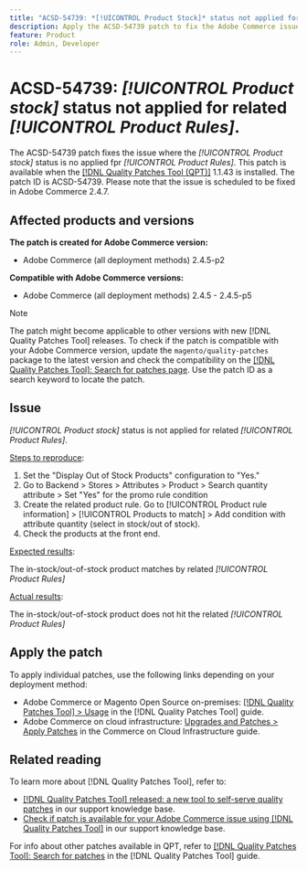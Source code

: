 ```yaml
---
title: "ACSD-54739: *[!UICONTROL Product Stock]* status not applied for related *[!UICONTROL Product Rules]*"
description: Apply the ACSD-54739 patch to fix the Adobe Commerce issue where *[!UICONTROL Product Stock]* status is not applied for related *[!UICONTROL Product Rules]*.
feature: Product
role: Admin, Developer
---
```

# ACSD-54739: *[!UICONTROL Product stock]* status not applied for related *[!UICONTROL Product Rules]*.

The ACSD-54739 patch fixes the issue where the *[!UICONTROL Product stock]* status is no applied fpr *[!UICONTROL Product Rules]*. This patch is available when the [[!DNL Quality Patches Tool (QPT)]](/help/announcements/adobe-commerce-announcements/magento-quality-patches-released-new-tool-to-self-serve-quality-patches.md) 1.1.43 is installed. The patch ID is ACSD-54739. Please note that the issue is scheduled to be fixed in Adobe Commerce 2.4.7.

## Affected products and versions

**The patch is created for Adobe Commerce version:**

* Adobe Commerce (all deployment methods) 2.4.5-p2

**Compatible with Adobe Commerce versions:**

* Adobe Commerce (all deployment methods) 2.4.5 - 2.4.5-p5

>[!NOTE]
>
>The patch might become applicable to other versions with new [!DNL Quality Patches Tool] releases. To check if the patch is compatible with your Adobe Commerce version, update the `magento/quality-patches` package to the latest version and check the compatibility on the [[!DNL Quality Patches Tool]: Search for patches page](https://experienceleague.adobe.com/tools/commerce-quality-patches/index.html). Use the patch ID as a search keyword to locate the patch.

## Issue

*[!UICONTROL Product stock]* status is not applied for related *[!UICONTROL Product Rules]*.

<u>Steps to reproduce</u>:

1. Set the "Display Out of Stock Products" configuration to "Yes."
1. Go to Backend > Stores > Attributes > Product > Search quantity attribute > Set "Yes" for the promo rule condition
1. Create the related product rule. Go to [!UICONTROL Product rule information] > [!UICONTROL Products to match] > Add condition with attribute quantity (select in stock/out of stock).
1. Check the products at the front end.

<u>Expected results</u>:

The in-stock/out-of-stock product matches by related *[!UICONTROL Product Rules]*

<u>Actual results</u>:

The in-stock/out-of-stock product does not hit the related *[!UICONTROL Product Rules]*

## Apply the patch

To apply individual patches, use the following links depending on your deployment method:

* Adobe Commerce or Magento Open Source on-premises: [[!DNL Quality Patches Tool] > Usage](https://experienceleague.adobe.com/docs/commerce-operations/tools/quality-patches-tool/usage.html) in the [!DNL Quality Patches Tool] guide.
* Adobe Commerce on cloud infrastructure: [Upgrades and Patches > Apply Patches](https://experienceleague.adobe.com/docs/commerce-cloud-service/user-guide/develop/upgrade/apply-patches.html) in the Commerce on Cloud Infrastructure guide.

## Related reading

To learn more about [!DNL Quality Patches Tool], refer to:

* [[!DNL Quality Patches Tool] released: a new tool to self-serve quality patches](/help/announcements/adobe-commerce-announcements/magento-quality-patches-released-new-tool-to-self-serve-quality-patches.md) in our support knowledge base.
* [Check if patch is available for your Adobe Commerce issue using [!DNL Quality Patches Tool]](/help/support-tools/patches-available-in-qpt-tool/check-patch-for-magento-issue-with-magento-quality-patches.md) in our support knowledge base.

For info about other patches available in QPT, refer to [[!DNL Quality Patches Tool]: Search for patches](https://experienceleague.adobe.com/tools/commerce-quality-patches/index.html) in the [!DNL Quality Patches Tool] guide.